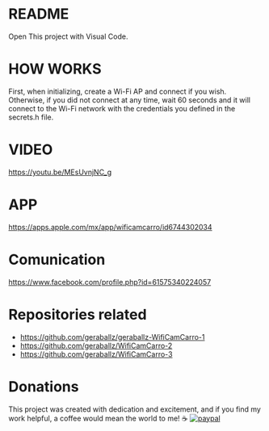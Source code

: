 # README #

Open This project with Visual Code.

# HOW WORKS #
First, when initializing, create a Wi-Fi AP and connect if you wish. Otherwise, if you did not connect at any time, wait 60 seconds and it will connect to the Wi-Fi network with the credentials you defined in the secrets.h file.

# VIDEO #
https://youtu.be/MEsUvnjNC_g

# APP #
https://apps.apple.com/mx/app/wificamcarro/id6744302034

# Comunication #
https://www.facebook.com/profile.php?id=61575340224057

# Repositories related #
- https://github.com/geraballz/geraballz-WifiCamCarro-1
- https://github.com/geraballz/WifiCamCarro-2
- https://github.com/geraballz/WifiCamCarro-3

# Donations #
This project was created with dedication and excitement, and if you find my work helpful, a coffee would mean the world to me! ☕
[![paypal](https://www.paypalobjects.com/en_US/i/btn/btn_donateCC_LG.gif)](https://paypal.me/gerardohre)
